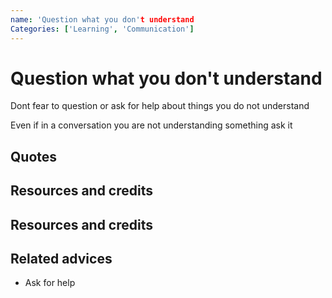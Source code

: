 ```yaml
---
name: 'Question what you don't understand
Categories: ['Learning', 'Communication']
---
```

# Question what you don't understand

Dont fear to question or ask for help about things you do not understand

Even if in a conversation you are not understanding something ask it

## Quotes

## Resources and credits

## Resources and credits

## Related advices

- Ask for help
